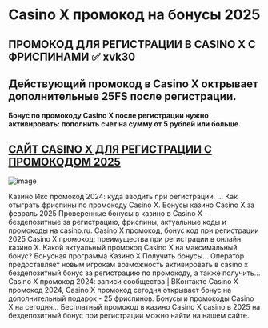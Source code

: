 # Casino X промокод на бонусы 2025

## ПРОМОКОД ДЛЯ РЕГИСТРАЦИИ В CASINO X С ФРИСПИНАМИ ✅ xvk30

## Действующий промокод в Casino X октрывает дополнительные 25FS после регистрации. 

**Бонус по промокоду Casino X после регистрации нужно активировать: пополнить счет на сумму от 5 рублей или больше.**

## [САЙТ CASINO X ДЛЯ РЕГИСТРАЦИИ С ПРОМОКОДОМ 2025](https://linksc.ru/x_casino)


![image](https://github.com/user-attachments/assets/578c0d0c-a9a8-4ee5-b454-3ecd21b455aa)



Казино Икс промокод 2024: куда вводить при регистрации. ... Как отыграть фриспины по промокоду Casino X.
Бонусы казино Casino X за февраль 2025
Проверенные бонусы в казино в Casino X - бездепозитные за регистрацию, фриспины, актуальные коды и промокоды на casino.ru.
Casino X промокод, бонус код при регистрации 2025
Casino X промокод: преимущества при регистрации в онлайн казино Х. Какой актуальный промокод Casino X на максимальный бонус?
Бонусная программа Казино X Получить бонусы...
Оператор предоставляет новым игрокам возможность активировать в casino x бездепозитный бонус за регистрацию по промокоду, а также получить...
Casino X промокод 2024: записи сообщества | ВКонтакте
Casino X промокод 2024, Casino X промокод сегодня открывает бонус на дополнительный подарок - 25 фриспинов.
Бонусы и промокоды Casino X на сегодня...
Бесплатный промокод в казино Casino X casino в 2025 на бездепозитный бонус при регистрации можно найти на нашем сайте.
